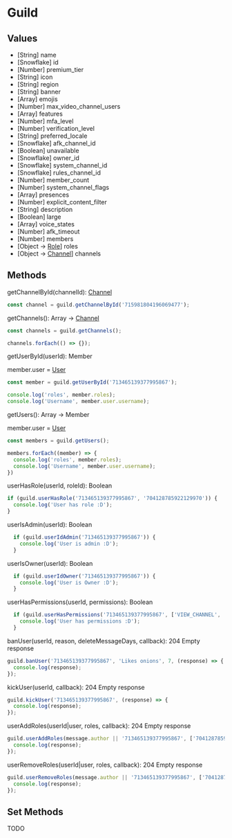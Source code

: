 # Guild

## Values

- [String] name
- [Snowflake] id
- [Number] premium_tier
- [String] icon
- [String] region
- [String] banner
- [Array] emojis
- [Number] max_video_channel_users
- [Array] features
- [Number] mfa_level
- [Number] verification_level
- [String] preferred_locale
- [Snowflake] afk_channel_id
- [Boolean] unavailable
- [Snowflake] owner_id
- [Snowflake] system_channel_id
- [Snowflake] rules_channel_id
- [Number] member_count
- [Number] system_channel_flags
- [Array] presences
- [Number] explicit_content_filter
- [String] description
- [Boolean] large
- [Array] voice_states
- [Number] afk_timeout
- [Number] members
- [Object -> [Role](./role.md)] roles
- [Object -> [Channel](./channel.md)] channels

## Methods

getChannelById(channelId): [Channel](./channel.md)

```javascript
const channel = guild.getChannelById('715981804196069477');
```

getChannels(): Array -> [Channel](./channel.md)

```javascript
const channels = guild.getChannels();

channels.forEach(() => {});
```

getUserById(userId): Member

member.user = [User](./user.md)

```javascript
const member = guild.getUserById('713465139377995867');

console.log('roles', member.roles);
console.log('Username', member.user.username);
```

getUsers(): Array -> Member

member.user = [User](./user.md)

```javascript
const members = guild.getUsers();

members.forEach((member) => {
  console.log('roles', member.roles);
  console.log('Username', member.user.username);
})
```

userHasRole(userId, roleId): Boolean

```javascript
if (guild.userHasRole('713465139377995867', '704128785922129970')) {
  console.log('User has role :D');
}
```

userIsAdmin(userId): Boolean

```javascript
  if (guild.userIdAdmin('713465139377995867')) {
    console.log('User is admin :D');
  }
```

userIsOwner(userId): Boolean

```javascript
  if (guild.userIdOwner('713465139377995867')) {
    console.log('User is Owner :D');
  }
```

userHasPermissions(userId, permissions): Boolean

```javascript
  if (guild.userHasPermissions('713465139377995867', ['VIEW_CHANNEL', 'SEND_MESSAGES'])) {
    console.log('User has permissions :D');
  }
```

banUser(userId, reason, deleteMessageDays, callback): 204 Empty response

```javascript
guild.banUser('713465139377995867', 'Likes onions', 7, (response) => {
  console.log(response);
});
```

kickUser(userId, callback): 204 Empty response

```javascript
guild.kickUser('713465139377995867', (response) => {
  console.log(response);
});
```

userAddRoles(userId|user, roles, callback): 204 Empty response

```javascript
guild.userAddRoles(message.author || '713465139377995867', ['704128785922129970', '703455840933249034'], (response) => {
  console.log(response);
});
```

userRemoveRoles(userId|user, roles, callback): 204 Empty response

```javascript
guild.userRemoveRoles(message.author || '713465139377995867', ['704128785922129970', '703455840933249034'], (response) => {
  console.log(response);
});
```

## Set Methods

TODO
